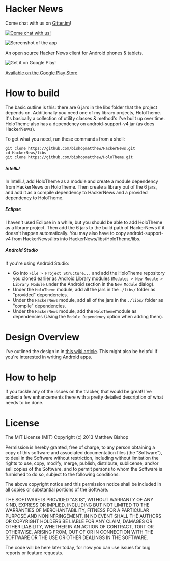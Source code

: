 Hacker News
==========

Come chat with us on [Gitter.im](https://gitter.im/bishopmatthew/HackerNews)!

[![Come chat with us!](https://badges.gitter.im/bishopmatthew/HackerNews.png)](https://gitter.im/bishopmatthew/HackerNews)

![Screenshot of the app](http://i.imgur.com/XxS04KP.png)

An open source Hacker News client for Android phones & tablets.

![Get it on Google Play!](https://developer.android.com/images/brand/en_generic_rgb_wo_60.png)

[Available on the Google Play Store](https://play.google.com/store/apps/details?id=com.airlocksoftware.hackernews)

# How to build

The basic outline is this: there are 6 jars in the libs folder that the project depends on. Additionally you need one of my library projects, HoloTheme. It's basically a collection of utility classes & method's I've built up over time. HoloTheme also has a dependency on android-support-v4.jar (as does HackerNews).

To get what you need, run these commands from a shell:
```
git clone https://github.com/bishopmatthew/HackerNews.git
cd HackerNews/libs
git clone https://github.com/bishopmatthew/HoloTheme.git
```
##### IntelliJ
In IntelliJ, add HoloTheme as a module and create a module dependency from HackerNews on HoloTheme. Then create a library out of the 6 jars, and add it as a compile dependency to HackerNews and a provided dependency to HoloTheme.

##### Eclipse
I haven't used Eclipse in a while, but you should be able to add HoloTheme as a library project. Then add the 6 jars to the build path of HackerNews if it doesn't happen automatically. You may also have to copy android-support-v4 from HackerNews/libs into HackerNews/libs/HoloTheme/libs.

##### Android Studio
If you're using Android Studio:
- Go into `File > Project Structure...` and add the HoloTheme repository you cloned earlier as Android Library modules (`Modules > New Module > Library Module` under the Android section in the `New Module` dialog).
- Under the `HoloTheme` module, add all the jars in the `./libs/` folder as "provided" dependencies.
- Under the `HackerNews` module, add all of the jars in the `./libs/` folder as "compile" dependencies.
- Under the `HackerNews` module, add the `HoloTheme`module as dependencies (Using the `Module Dependency` option when adding them).

# Design Overview

I've outlined the design in in [this wiki article](https://github.com/bishopmatthew/HackerNews/wiki/Design-Overview). This might also be helpful if you're interested in writing Android apps.

# How to help

If you tackle any of the issues on the tracker, that would be great! I've added a few enhancements there with a pretty detailed description of what needs to be done.

# License

The MIT License (MIT)
Copyright (c) 2013 Matthew Bishop

Permission is hereby granted, free of charge, to any person obtaining a copy of this software and associated documentation files (the "Software"), to deal in the Software without restriction, including without limitation the rights to use, copy, modify, merge, publish, distribute, sublicense, and/or sell copies of the Software, and to permit persons to whom the Software is furnished to do so, subject to the following conditions:

The above copyright notice and this permission notice shall be included in all copies or substantial portions of the Software.

THE SOFTWARE IS PROVIDED "AS IS", WITHOUT WARRANTY OF ANY KIND, EXPRESS OR IMPLIED, INCLUDING BUT NOT LIMITED TO THE WARRANTIES OF MERCHANTABILITY, FITNESS FOR A PARTICULAR PURPOSE AND NONINFRINGEMENT. IN NO EVENT SHALL THE AUTHORS OR COPYRIGHT HOLDERS BE LIABLE FOR ANY CLAIM, DAMAGES OR OTHER LIABILITY, WHETHER IN AN ACTION OF CONTRACT, TORT OR OTHERWISE, ARISING FROM, OUT OF OR IN CONNECTION WITH THE SOFTWARE OR THE USE OR OTHER DEALINGS IN THE SOFTWARE.


The code will be here later today, for now you can use issues for bug reports or feature requests.
